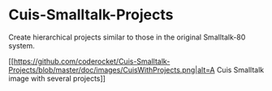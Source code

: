 # Cuis-Smalltalk-Projects
Create hierarchical projects similar to those in the original Smalltalk-80 system. 

[[https://github.com/coderocket/Cuis-Smalltalk-Projects/blob/master/doc/images/CuisWithProjects.png|alt=A Cuis Smalltalk image with several projects]]
